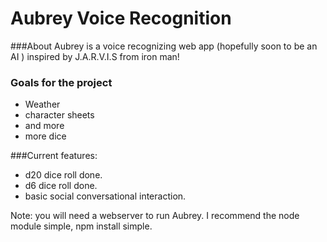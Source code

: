 # Aubrey Voice Recognition

###About
Aubrey is a voice recognizing web app (hopefully soon to be an AI ) inspired by J.A.R.V.I.S from iron man!

### Goals for the project
- Weather
- character sheets
- and more
- more dice

###Current features:
- d20 dice roll done.
- d6 dice roll done.
- basic social conversational interaction.


Note: you will need a webserver to run Aubrey. I recommend the node module simple, npm install simple.
